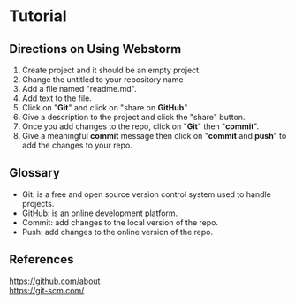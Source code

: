 # Tutorial
## Directions on Using Webstorm
1. Create project and it should be an empty project. 
2. Change the untitled to your repository name
3. Add a file named "readme.md".
4. Add text to the file.
5. Click on "**Git**" and click on "share on **GitHub**"
6. Give a description to the project and click the "share" button. 
7. Once you add changes to the repo, click on "**Git**" then "**commit**".
8. Give a meaningful **commit** message then click on "**commit** and **push**" to add the changes to your repo.
## Glossary
* Git: is a free and open source version control system used to handle projects.
* GitHub: is an online development platform.
* Commit: add changes to the local version of the repo. 
* Push: add changes to the online version of the repo.
## References
https://github.com/about \
https://git-scm.com/

